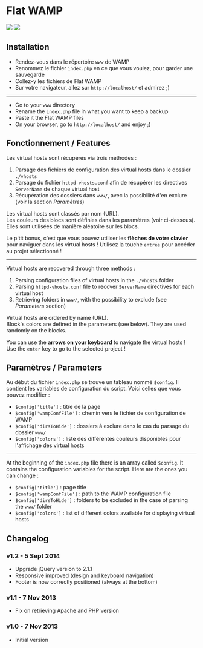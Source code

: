 # Flat WAMP

![](https://raw.github.com/shevabam/FlatWAMP/master/screenshot-1.png)
![](https://raw.github.com/shevabam/FlatWAMP/master/screenshot-2.png)

## Installation

- Rendez-vous dans le répertoire `www` de WAMP
- Renommez le fichier `index.php` en ce que vous voulez, pour garder une sauvegarde
- Collez-y les fichiers de Flat WAMP
- Sur votre navigateur, allez sur `http://localhost/` et admirez ;)

----------

- Go to your `www` directory
- Rename the `index.php` file in what you want to keep a backup
- Paste it the Flat WAMP files
- On your browser, go to `http://localhost/` and enjoy ;)

## Fonctionnement / Features

Les virtual hosts sont récupérés via trois méthodes :

1. Parsage des fichiers de configuration des virtual hosts dans le dossier `./vhosts`
2. Parsage du fichier `httpd-vhosts.conf` afin de récupérer les directives `ServerName` de chaque virtual host
3. Récupération des dossiers dans `www/`, avec la possibilité d'en exclure (voir la section *Paramètres*)

Les virtual hosts sont classés par nom (URL).  
Les couleurs des blocs sont définies dans les paramètres (voir ci-dessous). Elles sont utilisées de manière aléatoire sur les blocs.

Le p'tit bonus, c'est que vous pouvez utiliser les **flèches de votre clavier** pour naviguer dans les virtual hosts !
Utilisez la touche `entrée` pour accéder au projet sélectionné !

----------

Virtual hosts are recovered through three methods :

1. Parsing configuration files of virtual hosts in the `./vhosts` folder
2. Parsing `httpd-vhosts.conf` file to recover `ServerName` directives for each virtual host
3. Retrieving folders in `www/`, with the possibility to exclude (see *Parameters* section)

Virtual hosts are ordered by name (URL).  
Block's colors are defined in the parameters (see below). They are used randomly on the blocks.

You can use the **arrows on your keyboard** to navigate the virtual hosts !
Use the `enter` key to go to the selected project !


## Paramètres / Parameters

Au début du fichier `index.php` se trouve un tableau nommé `$config`. Il contient les variables de configuration du script. Voici celles que vous pouvez modifier :
 
- `$config['title']` : titre de la page
- `$config['wampConfFile']` : chemin vers le fichier de configuration de WAMP
- `$config['dirsToHide']` : dossiers à exclure dans le cas du parsage du dossier `www/`
- `$config['colors']` : liste des différentes couleurs disponibles pour l'affichage des virtual hosts

----------

At the beginning of the `index.php` file there is an array called `$config`. It contains the configuration variables for the script. Here are the ones you can change :

- `$config['title']` : page title
- `$config['wampConfFile']` : path to the WAMP configuration file
- `$config['dirsToHide']` : folders to be excluded in the case of parsing the `www/` folder 
- `$config['colors']` : list of different colors available for displaying virtual hosts


## Changelog

### v1.2 - 5 Sept 2014

- Upgrade jQuery version to 2.1.1
- Responsive improved (design and keyboard navigation)
- Footer is now correctly positioned (always at the bottom)

### v1.1 - 7 Nov 2013

- Fix on retrieving Apache and PHP version

### v1.0 - 7 Nov 2013

- Initial version